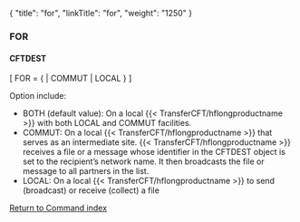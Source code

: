 {
    "title": "for",
    "linkTitle": "for",
    "weight": "1250"
}<span id="for"></span>

### FOR

#### CFTDEST

\[ FOR
= {
| COMMUT |
LOCAL } \]

Option include:

- BOTH
    (default value): On a local {{< TransferCFT/hflongproductname >}} with both LOCAL and COMMUT facilities.
- COMMUT:
    On a local {{< TransferCFT/hflongproductname >}} that serves as an intermediate site. {{< TransferCFT/hflongproductname >}} receives
    a file or a message whose identifier in the CFTDEST object is set to the
    recipient’s network name. It then broadcasts the file or message to all
    partners in the list.
- LOCAL:
    On a local {{< TransferCFT/hflongproductname >}} to send (broadcast) or receive (collect) a file  

[Return to Command index](../../)
